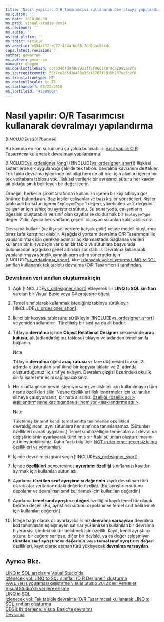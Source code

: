 ```yaml
---
title: 'Nasıl yapılır: O R Tasarımcısı kullanarak devralmayı yapılandırma | Microsoft Docs'
ms.custom: ''
ms.date: 2018-06-30
ms.prod: visual-studio-dev14
ms.reviewer: ''
ms.suite: ''
ms.tgt_pltfrm: ''
ms.topic: article
ms.assetid: e594af12-e777-434a-bc08-7dd2dac84cdc
caps.latest.revision: 7
author: gewarren
ms.author: gewarren
manager: ghogen
ms.openlocfilehash: ccfbd40fd9fd62921ff6f0661f87dca2995ae8fa
ms.sourcegitcommit: 55f7ce2d5d2e458e35c45787f1935b237ee5c9f8
ms.translationtype: MT
ms.contentlocale: tr-TR
ms.lasthandoff: 08/22/2018
ms.locfileid: "42689660"
---
```

# <a name="how-to-configure-inheritance-by-using-the-or-designer"></a>Nasıl yapılır: O/R Tasarımcısı kullanarak devralmayı yapılandırma
[!INCLUDE[vs2017banner](../includes/vs2017banner.md)]

Bu konuda en son sürümünü şu yolda bulunabilir: [nasıl yapılır: O R Tasarımcısı kullanarak devralmayı yapılandırma](https://docs.microsoft.com/visualstudio/data-tools/how-to-configure-inheritance-by-using-the-o-r-designer).  
  
  
[!INCLUDE[vs_ordesigner_long](../includes/vs-ordesigner-long-md.md)] ([!INCLUDE[vs_ordesigner_short](../includes/vs-ordesigner-short-md.md)]) İlişkisel sistemlerde sık uygulandığı şekilde tek tablolu devralma kavramını destekler. Tek tablo devralma işleminde üst bilgi hem de alt bilgi için alanları içeren bir tek veritabanı tablosu yok. İlişkisel verilerle bir ayrıştırıcı sütunu her kaydın ait olduğu sınıfı belirleyen bir değer içerir.  
  
 Örneğin, herkesin şirket tarafından kullanılan içeren bir kişi tabloya göz önünde bulundurun. Bazı kişiler çalışanlar ve bazı kişiler yöneticileri. Kişiler tablo adlı bir sütun içeren `EmployeeType` 1 değeri, yöneticileri ve 2 değerini çalışanlar için sahip; bu ayrıştırıcı sütunu. Bu senaryoda, çalışanların öğesinin oluşturabilir ve sınıf olan kayıtlar ile doldurmak bir `EmployeeType` değeri 2'dir. Ayrıca her sınıfların geçerli olmayan sütunları kaldırabilirsiniz.  
  
 Devralma kullanır (ve ilişkisel verilere karşılık gelir) nesne modeli oluşturma biraz kafa karıştırıcı olabilir. Aşağıdaki yordam devralma O/R Tasarımcısı ile yapılandırmak için gereken adımlar açıklanmaktadır. Sağlanan verileri kullanan bir kılavuz için var olan bir tablo ve sütunlara başvuruda bulunmadan aşağıdaki genel adımları zor olabilir. Devralma kullanarak yapılandırmaya yönelik ayrıntılı adım adım yönergeler için [!INCLUDE[vs_ordesigner_short](../includes/vs-ordesigner-short-md.md)], bkz: [izlenecek yol: oluşturma LINQ to SQL sınıfları kullanarak tek tablolu devralma (O/R Tasarımcısı) tarafından](../data-tools/walkthrough-creating-linq-to-sql-classes-by-using-single-table-inheritance-o-r-designer.md).  
  
### <a name="to-create-inherited-data-classes"></a>Devralınan veri sınıfları oluşturmak için  
  
1.  Açık [!INCLUDE[vs_ordesigner_short](../includes/vs-ordesigner-short-md.md)] ekleyerek bir **LINQ to SQL sınıfları** varolan bir Visual Basic veya C# projesine öğesi.  
  
2.  Temel sınıf olarak kullanmak istediğiniz tabloyu sürükleyin [!INCLUDE[vs_ordesigner_short](../includes/vs-ordesigner-short-md.md)].  
  
3.  İkinci bir kopyası tablosunu sürükleyin [!INCLUDE[vs_ordesigner_short](../includes/vs-ordesigner-short-md.md)] ve yeniden adlandırın. Türetilmiş bir sınıf ya da alt budur.  
  
4.  Tıklayın **devralma** içinde **Object Relational Designer** sekmesinde **araç kutusu**, alt (adlandırdığınız tablosu) tıklayın ve ardından temel sınıfa bağlanın.  
  
    > [!NOTE]
    >  Tıklayın **devralma** öğesi **araç kutusu** ve fare düğmesini bırakın, 3. adımda oluşturulan sınıf ikinci bir kopyası tıklatın ve 2. adımda oluşturduğunuz ilk sınıf'ye tıklayın. Devralım çizgisi üzerindeki oku ilk sınıfa işaret etmesini sağlayacaksınız.  
  
5.  Her sınıfta görünmesini istemiyorsanız ve ilişkileri için kullanılmayan tüm nesne özellikleri silin. Nesne özellikleri ilişkilendirmeler için kullanılan silmeye çalışıyorsanız, bir hata alırsınız: [özelliği \<özellik adı > ilişkilendirmesine katıldığından silinemiyor \<ilişkilendirme adı >](../data-tools/the-property-property-name-cannot-be-deleted-because-it-is-participating-in-the-association-association-name.md).  
  
    > [!NOTE]
    >  Türetilmiş bir sınıf kendi temel sınıfta tanımlanan özellikleri devraldığından, aynı sütunlara her sınıfında tanımlanamaz. (Sütunları özellikleri olarak uygulanır.) Temel sınıf özelliğini temel alan ait devralma değiştiricisinin ayarlayarak türetilmiş sınıftaki sütunları oluşturulmasını etkinleştirebilirsiniz. Daha fazla bilgi için [NOT ın derleme: geçersiz kılma özellikleri ve yöntemleri](http://msdn.microsoft.com/en-us/2167e8f5-1225-4b13-9ebd-02591ba90213).  
  
6.  İçinde devralım çizgisini seçin [!INCLUDE[vs_ordesigner_short](../includes/vs-ordesigner-short-md.md)].  
  
7.  İçinde **özellikleri** penceresinde **ayrıştırıcı özelliği** sınıflarınızı kayıtları ayırmak için kullanılan sütun adı.  
  
8.  Ayarlama **türetilen sınıf ayrıştırıcısı değerinin** kaydı devralınan türü olarak atar veritabanındaki değerle özelliği. (Bu, ayrıştırıcı sütunu depolanır ve devralınan sınıf belirlemek için kullanılan değerdir.)  
  
9. Ayarlama **temel sınıf ayrıştırıcı değeri** özelliğini kaydı temel tür olarak belirten değer. (Bu, ayrıştırıcı sütunu depolanır ve temel sınıf belirlemek için kullanılan değerdir.)  
  
10. İsteğe bağlı olarak da ayarlayabilirsiniz **devralma varsayılan** devralma kod tanımlanan eşleşmeyen satırlar yüklenirken kullanılan bir devralma hiyerarşisi içindeki bir tür belirtmek için özellik. Kayıt, kendi ayrıştırıcı sütunu bir değere sahipse, diğer bir deyişle, ya da değer eşleşmiyor **türetilen sınıf ayrıştırıcısı değerinin** veya **temel sınıf ayrıştırıcı değeri** özellikleri, kayıt olarak atanan türü yükleyecek **devralma varsayılan**.  
  
## <a name="see-also"></a>Ayrıca Bkz.  
 [LINQ to SQL araçlarını Visual Studio'da](../data-tools/linq-to-sql-tools-in-visual-studio2.md)   
 [İzlenecek yol: LINQ to SQL sınıfları (O R Designer) oluşturma](http://msdn.microsoft.com/library/35aad4a4-2e8a-46e2-ae09-5fbfd333c233)   
 [PAVE veri uygulaması geliştirme Visual Studio 2012'deki yenilikler](http://msdn.microsoft.com/en-us/3d50d68f-5f44-4915-842f-6d42fce793f1)   
 [Visual Studio'da verilere erişme](../data-tools/accessing-data-in-visual-studio.md)   
 [LINQ to SQL](http://msdn.microsoft.com/library/73d13345-eece-471a-af40-4cc7a2f11655)   
 [İzlenecek yol: Tek tablolu devralma (O/R Tasarımcısı) kullanarak LINQ to SQL sınıfları oluşturma](../data-tools/walkthrough-creating-linq-to-sql-classes-by-using-single-table-inheritance-o-r-designer.md)   
 [DEĞİL IN derleme: Visual Basic'te devralma](http://msdn.microsoft.com/en-us/e5e6e240-ed31-4657-820c-079b7c79313c)   
 [Devralma](http://msdn.microsoft.com/library/81d64ee4-50f9-4d6c-a8dc-257c348d2eea)

